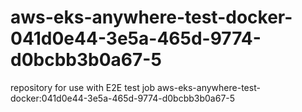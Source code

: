 # aws-eks-anywhere-test-docker-041d0e44-3e5a-465d-9774-d0bcbb3b0a67-5
repository for use with E2E test job aws-eks-anywhere-test-docker:041d0e44-3e5a-465d-9774-d0bcbb3b0a67-5
